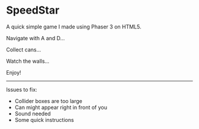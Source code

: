 # SpeedStar

A quick simple game I made using Phaser 3 on HTML5.

Navigate with A and D...

Collect cans...

Watch the walls...

Enjoy!

----------------------------------------------------
Issues to fix:

- Collider boxes are too large
- Can might appear right in front of you
- Sound needed
- Some quick instructions
